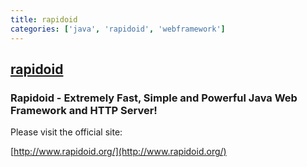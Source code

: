 ```yaml
---
title: rapidoid
categories: ['java', 'rapidoid', 'webframework']
---
```

## [rapidoid](https://github.com/rapidoid/rapidoid)

### Rapidoid - Extremely Fast, Simple and Powerful Java Web Framework and HTTP Server!


Please visit the official site:

[http://www.rapidoid.org/](http://www.rapidoid.org/)
